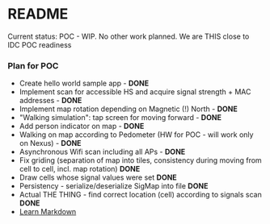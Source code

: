 # README #

Current status: POC - WIP. No other work planned. We are THIS close to IDC POC readiness

### Plan for POC ###

* Create hello world sample app - **DONE**
* Implement scan for accessible HS and acquire signal strength + MAC addresses - **DONE**
* Implement map rotation depending on Magnetic (!) North - **DONE**
* "Walking simulation": tap screen for moving forward - **DONE**
* Add person indicator on map - **DONE**
* Walking on map according to Pedometer (HW for POC - will work only on Nexus) - **DONE**
* Asynchronous Wifi scan including all APs - **DONE**
* Fix griding (separation of map into tiles, consistency during moving from cell to cell, incl. map rotation) **DONE**
* Draw cells whose signal values were set **DONE**
* Persistency - serialize/deserialize SigMap into file **DONE**
* Actual THE THING - find correct location (cell) according to signals scan **DONE**
* [Learn Markdown](https://bitbucket.org/tutorials/markdowndemo)